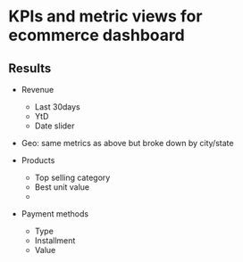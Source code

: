 # KPIs and metric views for ecommerce dashboard

## Results

* Revenue
	+ Last 30days
	+ YtD
	+ Date slider

* Geo: same metrics as above but broke down by city/state

* Products
    + Top selling category
    + Best unit value
    + 

* Payment methods
    + Type
    + Installment
    + Value



